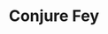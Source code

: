---
title: "Conjure Fey"
permalink: /spells/conjure-fey/
tags:
  - Spell
available_for:
  - Druid
  - Warlock
level: "6th Level"
school: "Conjuration"
range: "90 ft"
comp:
  - V
  - S
duration: "Up to 1 hour"
concentration: true
cast_time: "1 Minute"
description: |
  You summon a fey creature of challenge rating 6 or lower, or a fey spirit that takes the form of a beast of challenge rating 6 or lower. It appears in an unoccupied space that you can see within range. The fey creature disappears when it drops to 0 hit points or when the spell ends.

  The fey creature is friendly to you and your companions for the duration. Roll initiative for the creature, which has its own turns. It obeys any verbal commands that you issue to it (no action required by you), as long as they don't violate its alignment. If you don't issue any commands to the fey creature, it defends itself from hostile creatures but otherwise takes no actions.

  If your concentration is broken, the fey creature doesn't disappear. Instead, you lose control of the fey creature, it becomes hostile toward you and your companions, and it might attack. An uncontrolled fey creature can't be dismissed by you, and it disappears 1 hour after you summoned it.

  The DM has the fey creature's statistics.

  **At higher levels.** When you cast this spell using a spell slot of 7th level or higher, the challenge rating increases by 1 for each slot level above 6th.
excerpt: "You summon a fey creature of challenge rating 6 or lower, or a fey spirit that takes the form of a beast of challenge rating 6 or lower."
source: "Basic Rules"
---